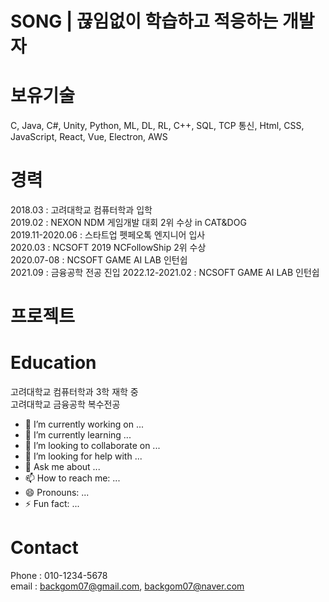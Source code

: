 # SONG | 끊임없이 학습하고 적응하는 개발자
# 보유기술
C, Java, C#, Unity, Python, ML, DL, RL, C++, SQL, TCP 통신, Html, CSS, JavaScript, React, Vue, Electron, AWS

# 경력
2018.03 : 고려대학교 컴퓨터학과 입학  
2019.02 : NEXON NDM 게임개발 대회 2위 수상 in CAT&DOG  
2019.11-2020.06 : 스타트업 펫페오톡 엔지니어 입사  
2020.03 : NCSOFT 2019 NCFollowShip 2위 수상  
2020.07-08 : NCSOFT GAME AI LAB 인턴쉽  
2021.09 : 금융공학 전공 진입
2022.12-2021.02 : NCSOFT GAME AI LAB 인턴쉽  

# 프로젝트

# Education
고려대학교 컴퓨터학과 3학 재학 중  
고려대학교 금융공학 복수전공

- 🔭 I’m currently working on ...
- 🌱 I’m currently learning ...
- 👯 I’m looking to collaborate on ...
- 🤔 I’m looking for help with ...
- 💬 Ask me about ...
- 📫 How to reach me: ...
- 😄 Pronouns: ...
- ⚡ Fun fact: ...

# Contact
Phone : 010-1234-5678  
email : 
backgom07@gmail.com, backgom07@naver.com  
